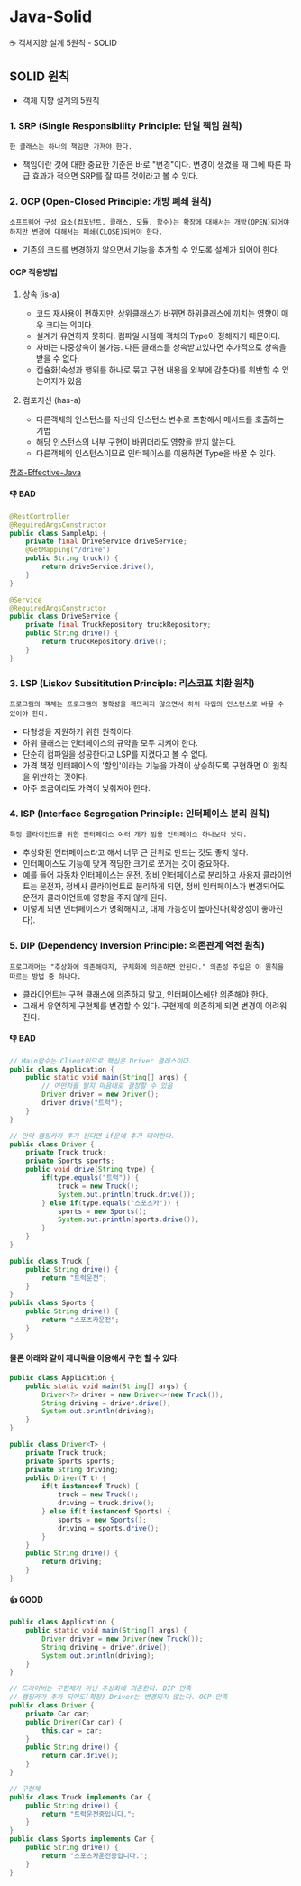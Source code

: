 # Java-Solid
:coffee: 객체지향 설계 5원칙 - SOLID


## SOLID 원칙 ##
- 객체 지향 설계의 5원칙

### 1. SRP (Single Responsibility Principle: 단일 책임 원칙) ###
````
한 클래스는 하나의 책임만 가져야 한다.
````
- 책임이란 것에 대한 중요한 기준은 바로 "변경"이다. 변경이 생겼을 때 그에 따른 파급 효과가 적으면 SRP를 잘 따른 것이라고 볼 수 있다.


### 2. OCP (Open-Closed Principle: 개방 폐쇄 원칙) ###
````
소프트웨어 구성 요소(컴포넌트, 클래스, 모듈, 함수)는 확장에 대해서는 개방(OPEN)되어야 하지만 변경에 대해서는 폐쇄(CLOSE)되어야 한다.
````
- 기존의 코드를 변경하지 않으면서 기능을 추가할 수 있도록 설계가 되어야 한다.

#### OCP 적용방법 ####
1. 상속 (is-a)
	- 코드 재사용이 편하지만, 상위클래스가 바뀌면 하위클래스에 끼치는 영향이 매우 크다는 의미다.
	- 설계가 유연하지 못하다. 컴파일 시점에 객체의 Type이 정해지기 때문이다.
	- 자바는 다중상속이 불가능. 다른 클래스를 상속받고있다면 추가적으로 상속을 받을 수 없다.
	- 캡슐화(속성과 행위를 하나로 묶고 구현 내용을 외부에 감춘다)를 위반할 수 있는여지가 있음

2. 컴포지션 (has-a)
	- 다른객체의 인스턴스를 자신의 인스턴스 변수로 포함해서 메서드를 호출하는 기법
	- 해당 인스턴스의 내부 구현이 바뀌더라도 영향을 받지 않는다.
	- 다른객체의 인스턴스이므로 인터페이스를 이용하면 Type을 바꿀 수 있다.

[참조-Effective-Java](https://yeonees.notion.site/item-18-6b82a4bd1d7647cba555f800082a5581)

#### 👎 BAD ####
````java
@RestController
@RequiredArgsConstructor
public class SampleApi {
	private final DriveService driveService;
	@GetMapping("/drive")
	public String truck() {
		return driveService.drive();
	}
}
````
````java
@Service
@RequiredArgsConstructor
public class DriveService {
	private final TruckRepository truckRepository;
	public String drive() {
		return truckRepository.drive();
	}
}
````


### 3. LSP (Liskov Subsititution Principle: 리스코프 치환 원칙) ###
````
프로그램의 객체는 프로그램의 정확성을 깨뜨리지 않으면서 하위 타입의 인스턴스로 바꿀 수 있어야 한다.
````
- 다형성을 지원하기 위한 원칙이다. 
- 하위 클래스는 인터페이스의 규약을 모두 지켜야 한다.
- 단순히 컴파일을 성공한다고 LSP를 지켰다고 볼 수 없다. 
- 가격 책정 인터페이스의 '할인'이라는 기능을 가격이 상승하도록 구현하면 이 원칙을 위반하는 것이다.
- 아주 조금이라도 가격이 낮춰져야 한다.

### 4. ISP (Interface Segregation Principle: 인터페이스 분리 원칙) ###
````
특정 클라이언트를 위한 인터페이스 여러 개가 범용 인터페이스 하나보다 낫다.
````
- 추상화된 인터페이스라고 해서 너무 큰 단위로 만드는 것도 좋지 않다. 
- 인터페이스도 기능에 맞게 적당한 크기로 쪼개는 것이 중요하다.
- 예를 들어 자동차 인터페이스는 운전, 정비 인터페이스로 분리하고 사용자 클라이언트는 운전자, 정비사 클라이언트로 분리하게 되면, 정비 인터페이스가 변경되어도 운전자 클라이언트에 영향을 주지 않게 된다. 
- 이렇게 되면 인터페이스가 명확해지고, 대체 가능성이 높아진다(확장성이 좋아진다).

### 5. DIP (Dependency Inversion Principle: 의존관계 역전 원칙) ###
````
프로그래머는 "추상화에 의존해야지, 구체화에 의존하면 안된다." 의존성 주입은 이 원칙을 따르는 방법 중 하나다.
````
- 클라이언트는 구현 클래스에 의존하지 말고, 인터페이스에만 의존해야 한다. 
- 그래서 유연하게 구현체를 변경할 수 있다. 구현제에 의존하게 되면 변경이 어려워진다.

#### :-1: BAD ####
````java
// Main함수는 Client이므로 핵심은 Driver 클래스이다.
public class Application {
	public static void main(String[] args) {
		// 어떤차를 탈지 마음대로 결정할 수 있음
		Driver driver = new Driver();
		driver.drive("트럭");
	}
}
````
````java
// 만약 캠핑카가 추가 된다면 if문에 추가 돼야한다.
public class Driver {
	private Truck truck;
	private Sports sports;
	public void drive(String type) {
		if(type.equals("트럭")) {
			truck = new Truck();
			System.out.println(truck.drive());
		} else if(type.equals("스포츠카")) {
			sports = new Sports();
			System.out.println(sports.drive());
		}
	}
}
````
````java
public class Truck {
	public String drive() {
		return "트럭운전";
	}
}
public class Sports {
	public String drive() {
		return "스포츠카운전";
	}
}
````

#### 물론 아래와 같이 제너릭을 이용해서 구현 할 수 있다. ####
````java
public class Application {
	public static void main(String[] args) {
		Driver<?> driver = new Driver<>(new Truck());
		String driving = driver.drive();
		System.out.println(driving);
	}
}
````
````java
public class Driver<T> {
	private Truck truck;
	private Sports sports;
	private String driving;
	public Driver(T t) {
		if(t instanceof Truck) {
			truck = new Truck();
			driving = truck.drive();
		} else if(t instanceof Sports) {
			sports = new Sports();
			driving = sports.drive();
		}
	}
	public String drive() {
		return driving;
	}
}
````

#### :+1: GOOD ####
````java
public class Application {
	public static void main(String[] args) {
		Driver driver = new Driver(new Truck());
		String driving = driver.drive();
		System.out.println(driving);
	}
}
````
````java
// 드라이버는 구현체가 아닌 추상화에 의존한다. DIP 만족
// 캠핑카가 추가 되어도(확장) Driver는 변경되지 않는다. OCP 만족
public class Driver {
	private Car car;
	public Driver(Car car) {
		this.car = car;
	}
	public String drive() {
		return car.drive();
	}
}
````

````java
// 구현체
public class Truck implements Car {
	public String drive() {
		return "트럭운전중입니다.";
	}
}
public class Sports implements Car {
	public String drive() {
		return "스포츠카운전중입니다.";
	}
}
````




